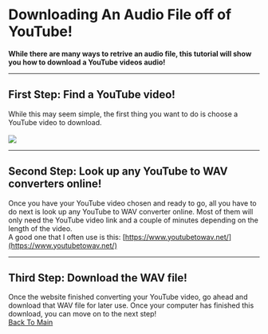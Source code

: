 # Downloading An Audio File off of YouTube!
**While there are many ways to retrive an audio file, this tutorial will show you how to download a YouTube videos audio!** <br>
***
## First Step: Find a YouTube video! <br>
While this may seem simple, the first thing you want to do is choose a YouTube video to download.<br>
<br>
![](https://preview.redd.it/youtube-search-bar-shows-searches-that-i-have-never-v0-5uovyqltlnua1.jpg?width=640&crop=smart&auto=webp&s=acbf6ce7c76f2a863444b3893eb8c465aaafb65b)
***
## Second Step: Look up any YouTube to WAV converters online!
Once you have your YouTube video chosen and ready to go, all you have to do next is look up any YouTube to WAV converter online. Most of them will only need the YouTube video link and a couple of minutes depending on the length of the video. <br>
A good one that I often use is this: [https://www.youtubetowav.net/](https://www.youtubetowav.net/)<br>
***
## Third Step: Download the WAV file!
Once the website finished converting your YouTube video, go ahead and download that WAV file for later use. Once your computer has finished this download, you can move on to the next step!
<br>
[Back To Main](https://github.com/CanaanYantis/Digital_Systems_Final/blob/main/README.md)
